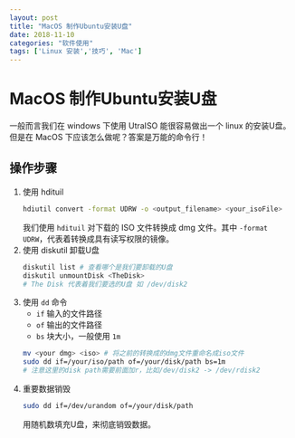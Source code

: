```yaml
---
layout: post
title: "MacOS 制作Ubuntu安装U盘"
date: 2018-11-10
categories: "软件使用"
tags: ['Linux 安装','技巧', 'Mac']
---
```

# MacOS 制作Ubuntu安装U盘
一般而言我们在 windows 下使用 UtraISO 能很容易做出一个 linux 的安装U盘。但是在 MacOS 下应该怎么做呢？答案是万能的命令行！
<!--more-->

## 操作步骤
1. 使用 hdituil
	```bash
	hdiutil convert -format UDRW -o <output_filename> <your_isoFile>
	```
	我们使用 `hdituil` 对下载的 ISO 文件转换成 dmg 文件。其中 `-format UDRW`，代表着转换成具有读写权限的镜像。
2. 使用 diskutil 卸载U盘
	```bash
	diskutil list # 查看哪个是我们要卸载的U盘
	diskutil unmountDisk <TheDisk> 
	# The Disk 代表着我们要选的U盘 如 /dev/disk2
	```
3. 使用 `dd` 命令
	- `if` 输入的文件路径
	- `of` 输出的文件路径
	- `bs` 块大小，一般使用 `1m`
	```bash
	mv <your dmg> <iso> # 将之前的转换成的dmg文件重命名成iso文件
	sudo dd if=/your/iso/path of=/your/disk/path bs=1m
	# 注意这里的disk path需要前面加r，比如/dev/disk2 -> /dev/rdisk2
	```
4. 重要数据销毁
	```bash
	sudo dd if=/dev/urandom of=/your/disk/path
	```
	用随机数填充U盘，来彻底销毁数据。

